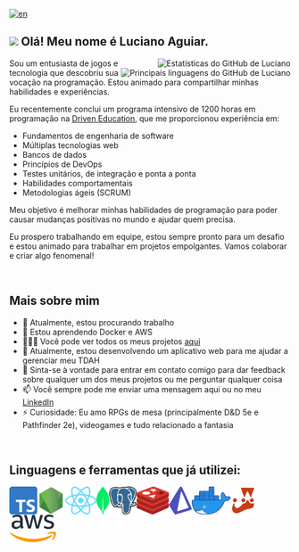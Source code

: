 [![en](https://img.shields.io/badge/lang-en-red.svg)](https://github.com/Luciano-Rangel-Aguiar)

## <img src="https://media.giphy.com/media/hvRJCLFzcasrR4ia7z/giphy.gif" width="5%"> Olá! Meu nome é Luciano Aguiar.

<img src="https://github-readme-stats.vercel.app/api?username=Luciano-Rangel-Aguiar&theme=transparent&locale=pt-br&hide=contribs&show_icons=true&hide_border=true&card_width=500" alt="Estatísticas do GitHub de Luciano" align="right"/>
<img src="https://github-readme-stats.vercel.app/api/top-langs/?username=Luciano-Rangel-Aguiar&layout=compact&theme=transparent&locale=pt-br&hide_border=true&card_width=500" alt="Principais linguagens do GitHub de Luciano" align="right"/>

Sou um entusiasta de jogos e tecnologia que descobriu sua vocação na programação. Estou animado para compartilhar minhas habilidades e experiências.

Eu recentemente conclui um programa intensivo de 1200 horas em programação na [Driven Education](https://www.driven.com.br/), que me proporcionou experiência em:

- Fundamentos de engenharia de software
- Múltiplas tecnologias web
- Bancos de dados
- Princípios de DevOps
- Testes unitários, de integração e ponta a ponta
- Habilidades comportamentais
- Metodologias ágeis (SCRUM)

Meu objetivo é melhorar minhas habilidades de programação para poder causar mudanças positivas no mundo e ajudar quem precisa.

Eu prospero trabalhando em equipe, estou sempre pronto para um desafio e estou animado para trabalhar em projetos empolgantes. Vamos colaborar e criar algo fenomenal!

<br/>

## Mais sobre mim

- 🔭 Atualmente, estou procurando trabalho
- 🌱 Estou aprendendo Docker e AWS
- 👨🏻‍💻 Você pode ver todos os meus projetos [aqui](https://github.com/Luciano-Rangel-Aguiar?tab=repositories)
- 🧠 Atualmente, estou desenvolvendo um aplicativo web para me ajudar a gerenciar meu TDAH
- 💬 Sinta-se à vontade para entrar em contato comigo para dar feedback sobre qualquer um dos meus projetos ou me perguntar qualquer coisa
- 📫 Você sempre pode me enviar uma mensagem aqui ou no meu [LinkedIn](https://www.linkedin.com/in/luciano-aguiar-developer/)
- ⚡ Curiosidade: Eu amo RPGs de mesa (principalmente D&D 5e e Pathfinder 2e), videogames e tudo relacionado a fantasia

<br/>
  
## Linguagens e ferramentas que já utilizei:

<a href="https://www.typescriptlang.org/"><img src="./img/Typescript_logo_2020.svg" alt="Typescript" height="50px" align="left"/></a>
<a href="https://nodejs.org/"><img src="./img/nodejs-3.svg" alt="Node.js" height="50px" align="left"/></a>
<a href="https://react.dev/"><img src="./img/React-icon.svg" alt="React" height="50px" align="left"/></a>
<a href="https://www.mongodb.com/"><img src="./img/MongoDB_Logomark_SpringGreen.svg" alt="MongoDB" height="50px" align="left"/></a>
<a href="https://www.postgresql.org/"><img src="./img/Postgresql_elephant.svg" alt="PostgreSQL" height="50px" align="left"/></a>
<a href="https://redis.io/"><img src="./img/redis-cube-red_white-rgb.png" alt="Redis" height="50px" align="left"/></a>
<a href="https://www.prisma.io/"><img src="./img/prisma.svg" alt="Prisma" height="50px" align="left"/></a>
<a href="https://www.docker.com/"><img src="./img/Moby-logo.webp" alt="Docker" height="50px" align="left"/></a>
<a href="https://jestjs.io/pt-BR/"><img src="./img/jest-logo.svg" alt="Jest" height="50px" align="left"/></a>
<a href="https://aws.amazon.com/"><img src="./img/Amazon_Web_Services_Logo.svg" alt="Amazon Web Services" height="50px" align="left"/></a>

